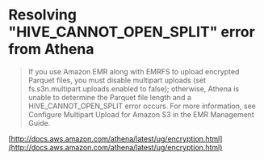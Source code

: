 # Resolving "HIVE_CANNOT_OPEN_SPLIT" error from Athena

> If you use Amazon EMR along with EMRFS to upload encrypted Parquet files, you must disable multipart uploads (set fs.s3n.multipart.uploads.enabled to false); otherwise, Athena is unable to determine the Parquet file length and a HIVE_CANNOT_OPEN_SPLIT error occurs. For more information, see Configure Multipart Upload for Amazon S3 in the EMR Management Guide.

[http://docs.aws.amazon.com/athena/latest/ug/encryption.html](http://docs.aws.amazon.com/athena/latest/ug/encryption.html)
